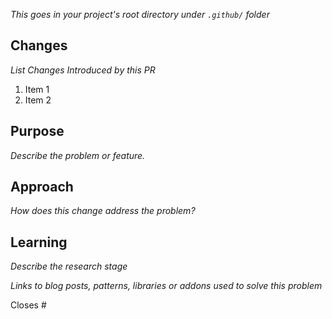 _This goes in your project's root directory under `.github/` folder_
## Changes
_List Changes Introduced by this PR_
1. Item 1
2. Item 2

## Purpose
_Describe the problem or feature._

## Approach
_How does this change address the problem?_

## Learning
_Describe the research stage_

_Links to blog posts, patterns, libraries or addons used to solve this problem_

Closes #



